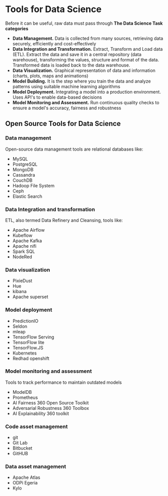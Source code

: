 # Tools for Data Science

Before it can be useful, raw data must pass through **The Data Science Task categories**

- **Data Management.** Data is collected from many sources, retrieving data securely, efficiently and cost-effectively
- **Data Integration and Transformation.** Extract, Transform and Load data (ETL). Extract the data and save it in a central repository (data warehouse), transforming the values, structure and format of the data. Transformed data is loaded back to the data warehouse.
- **Data Visualization.** Graphical representation of data and information (charts, plots, maps and animations)
- **Model Building.** It is the step where you train the data and analyze patterns using suitable machine learning algorithms
- **Model Deployment.** Integrating a model into a production environment. Uses API's to enable data-based decisions
- **Model Monitoring and Assessment.** Run continuous quality checks to ensure a model's accuracy, fairness and robustness

## Open Source Tools for Data Science

### Data management

Open-source data management tools are relational databases like:
- MySQL
- PostgreSQL
- MongoDB
- Cassandra
- CouchDB
- Hadoop File System
- Ceph
- Elastic Search

### Data Integration and transformation

ETL, also termed Data Refinery and Cleansing, tools like:

- Apache Airflow
- Kubeflow
- Apache Kafka
- Apache nifi
- Spark SQL
- NodeRed

### Data visualization

- PixieDust
- Hue
- kibana
- Apache superset

### Model deployment

- PredictionIO
- Seldon
- mleap
- TensorFlow Serving
- TensorFlow lite
- TensorFlow.JS
- Kubernetes
- Redhad openshift

### Model monitoring and assessment

Tools to track performance to maintain outdated models

- ModelDB
- Prometheus
- AI Fairness 360 Open Source Toolkit
- Adversarial Robustness 360 Toolbox
- AI Explainability 360 toolkit

### Code asset management

- git
- Git Lab
- Bitbucket
- GitHUB

### Data asset management

- Apache Atlas
- ODPi Egeria
- Kylo